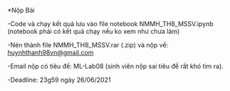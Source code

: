 *Nộp Bài

-Code và chạy kết quả lưu vào file notebook NMMH_TH8_MSSV.ipynb (notebook phải có kết quả chạy nếu ko xem như chưa làm)

-Nén thành file NMMH_TH8_MSSV.rar (.zip) và nộp về: huynhthanh98vn@gmail.com

-Email nộp có tiêu đề: ML-Lab08 (sinh viên nộp sai tiêu đề rất khó tìm ra).

-Deadline: 23g59 ngày 26/06/2021
